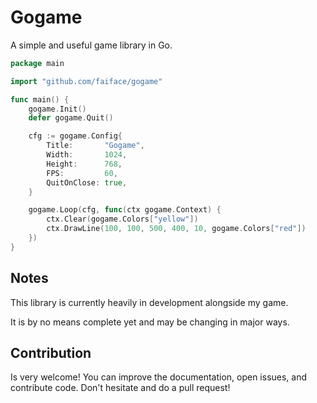 # Gogame

A simple and useful game library in Go.

```go
package main

import "github.com/faiface/gogame"

func main() {
	gogame.Init()
	defer gogame.Quit()

	cfg := gogame.Config{
		Title:       "Gogame",
		Width:       1024,
		Height:      768,
		FPS:         60,
		QuitOnClose: true,
	}

	gogame.Loop(cfg, func(ctx gogame.Context) {
		ctx.Clear(gogame.Colors["yellow"])
		ctx.DrawLine(100, 100, 500, 400, 10, gogame.Colors["red"])
	})
}
```

## Notes

This library is currently heavily in development alongside my game.

It is by no means complete yet and may be changing in major ways.

## Contribution

Is very welcome! You can improve the documentation, open issues, and contribute code.
Don't hesitate and do a pull request!
